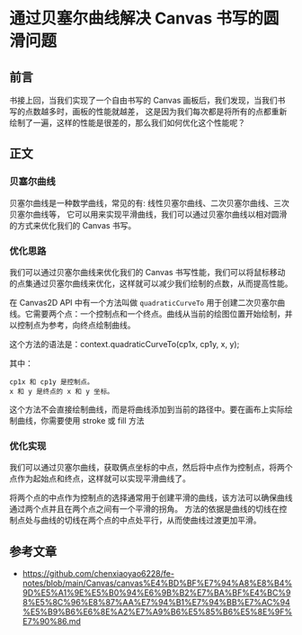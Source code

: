 # 通过贝塞尔曲线解决 Canvas 书写的圆滑问题

## 前言
书接上回，当我们实现了一个自由书写的 Canvas 画板后，我们发现，当我们书写的点数越多时，画板的性能就越差，
这是因为我们每次都是将所有的点都重新绘制了一遍，这样的性能是很差的，那么我们如何优化这个性能呢？

## 正文

### 贝塞尔曲线
贝塞尔曲线是一种数学曲线，常见的有: 线性贝塞尔曲线、二次贝塞尔曲线、三次贝塞尔曲线等，
它可以用来实现平滑曲线，我们可以通过贝塞尔曲线以相对圆滑的方式来优化我们的 Canvas 书写。

### 优化思路
我们可以通过贝塞尔曲线来优化我们的 Canvas 书写性能，我们可以将鼠标移动的点集通过贝塞尔曲线来优化，这样就可以减少我们绘制的点数，从而提高性能。

在 Canvas2D API 中有一个方法叫做 `quadraticCurveTo` 用于创建二次贝塞尔曲线。它需要两个点：一个控制点和一个终点。曲线从当前的绘图位置开始绘制，并以控制点为参考，向终点绘制曲线。

这个方法的语法是：context.quadraticCurveTo(cp1x, cp1y, x, y);

其中：

    cp1x 和 cp1y 是控制点。
    x 和 y 是终点的 x 和 y 坐标。

这个方法不会直接绘制曲线，而是将曲线添加到当前的路径中。要在画布上实际绘制曲线，你需要使用 stroke 或 fill 方法

### 优化实现
我们可以通过贝塞尔曲线，获取俩点坐标的中点，然后将中点作为控制点，将两个点作为起始点和终点，这样就可以实现平滑曲线了。


将两个点的中点作为控制点的选择通常用于创建平滑的曲线，该方法可以确保曲线通过两个点并且在两个点之间有一个平滑的拐角。
方法的依据是曲线的切线在控制点处与曲线的切线在两个点的中点处平行，从而使曲线过渡更加平滑。

## 参考文章
- https://github.com/chenxiaoyao6228/fe-notes/blob/main/Canvas/canvas%E4%BD%BF%E7%94%A8%E8%B4%9D%E5%A1%9E%E5%B0%94%E6%9B%B2%E7%BA%BF%E4%BC%98%E5%8C%96%E8%87%AA%E7%94%B1%E7%94%BB%E7%AC%94%E5%B9%B6%E6%8E%A2%E7%A9%B6%E5%85%B6%E5%8E%9F%E7%90%86.md